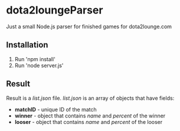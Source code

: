 # dota2loungeParser

Just a small Node.js parser for finished games for dota2lounge.com

## Installation
1. Run 'npm install'
2. Run 'node server.js'

## Result
Result is a *list.json* file. *list.json* is an array of objects that have fields:
* **matchID** - unique ID of the match
* **winner** - object that contains *name* and *percent* of the winner
* **looser** - object that contains *name* and *percent* of the looser
